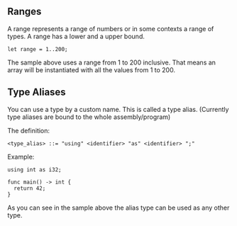## Ranges

A range represents a range of numbers or in some contexts a range of types. A range has a lower and a upper bound.

```back
let range = 1..200;
```

The sample above uses a range from 1 to 200 inclusive. That means an array will be instantiated with all the values from 1 to 200.

## Type Aliases

You can use a type by a custom name. This is called a type alias. (Currently type aliases are bound to the whole assembly/program)

The definition:
```ebnf
<type_alias> ::= "using" <identifier> "as" <identifier> ";"
```

Example:

```back
using int as i32;

func main() -> int {
  return 42;
}
```

As you can see in the sample above the alias type can be used as any other type.
